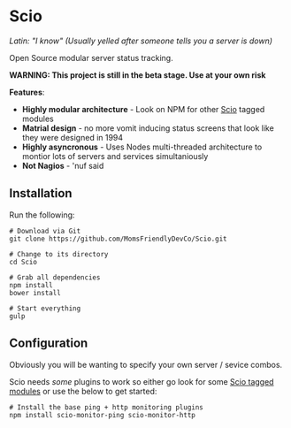 Scio
====
*Latin: "I know" (Usually yelled after someone tells you a server is down)*

Open Source modular server status tracking.


**WARNING: This project is still in the beta stage. Use at your own risk**


**Features**:

* **Highly modular architecture** - Look on NPM for other [Scio](https://www.npmjs.com/browse/keyword/scio) tagged modules
* **Matrial design** - no more vomit inducing status screens that look like they were designed in 1994
* **Highly asyncronous** - Uses Nodes multi-threaded architecture to montior lots of servers and services simultaniously
* **Not Nagios** - 'nuf said


Installation
------------

Run the following:

	# Download via Git
	git clone https://github.com/MomsFriendlyDevCo/Scio.git

	# Change to its directory
	cd Scio

	# Grab all dependencies
	npm install
	bower install

	# Start everything
	gulp


Configuration
-------------
Obviously you will be wanting to specify your own server / sevice combos.

Scio needs *some* plugins to work so either go look for some [Scio tagged modules](https://www.npmjs.com/browse/keyword/scio) or use the below to get started:

	# Install the base ping + http monitoring plugins
	npm install scio-monitor-ping scio-monitor-http

